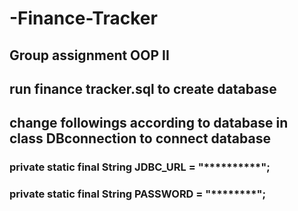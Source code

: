 # -Finance-Tracker
## Group assignment OOP II
## run finance tracker.sql to create database
## change followings according to database in class DBconnection to connect database
### private static final  String JDBC_URL = "**********";   
### private static final String PASSWORD = "********";
